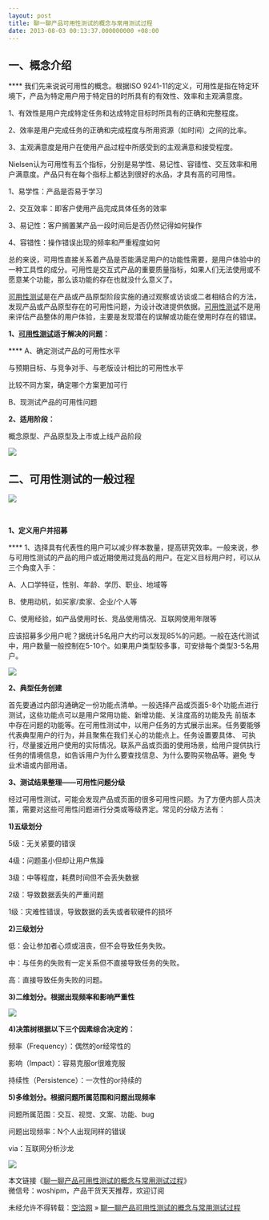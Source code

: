 ```yaml
---
layout: post
title: 聊一聊产品可用性测试的概念与常用测试过程
date: 2013-08-03 00:13:37.000000000 +08:00
---
```



## **一、概念介绍**

**** 我们先来说说可用性的概念。根据ISO 9241-11的定义，可用性是指在特定环境下，产品为特定用户用于特定目的时所具有的有效性、效率和主观满意度。

1、有效性是用户完成特定任务和达成特定目标时所具有的正确和完整程度。

2、效率是用户完成任务的正确和完成程度与所用资源（如时间）之间的比率。

3、主观满意度是用户在使用产品过程中所感受到的主观满意和接受程度。

Nielsen认为可用性有五个指标，分别是易学性、易记性、容错性、交互效率和用户满意度。产品只有在每个指标上都达到很好的水品，才具有高的可用性。

1、易学性：产品是否易于学习

2、交互效率：即客户使用产品完成具体任务的效率

3、易记性：客户搁置某产品一段时间后是否仍然记得如何操作

4、容错性：操作错误出现的频率和严重程度如何

总的来说，可用性直接关系着产品是否能满足用户的功能性需要，是用户体验中的一种工具性的成分。可用性是交互式产品的重要质量指标，如果人们无法使用或不愿意某个功能，那么该功能的存在也就没什么意义了。

<span class="wp_keywordlink_affiliate">[可用性测试](http://www.woshipm.com/tag/%E5%8F%AF%E7%94%A8%E6%80%A7%E6%B5%8B%E8%AF%95 "查看 可用性测试 中的全部文章")</span>是在产品或产品原型阶段实施的通过观察或访谈或二者相结合的方法，发现产品或产品原型存在的可用性问题，为设计改进提供依据。<span class="wp_keywordlink_affiliate">[可用性测试](http://www.woshipm.com/tag/%E5%8F%AF%E7%94%A8%E6%80%A7%E6%B5%8B%E8%AF%95 "查看 可用性测试 中的全部文章")</span>不是用来评估产品整体的用户体验，主要是发现潜在的误解或功能在使用时存在的错误。

**1、<span class="wp_keywordlink_affiliate">[可用性测试](http://www.woshipm.com/tag/%E5%8F%AF%E7%94%A8%E6%80%A7%E6%B5%8B%E8%AF%95 "查看 可用性测试 中的全部文章")</span>适于解决的问题：**

**** A、确定测试产品的可用性水平

与预期目标、与竞争对手、与老版设计相比的可用性水平

比较不同方案，确定哪个方案更加可行

B、现测试产品的可用性问题

**2、适用阶段：**

概念原型、产品原型及上市或上线产品阶段

![](http://www.woshipm.com/wp-content/uploads/2013/08/a59c8f3274a06f600174699e37803058.jpg)


## **二、可用性测试的一般过程**

![](http://www.woshipm.com/wp-content/uploads/2013/08/2c641c2af62e5c6f685dd0a90d4d94d1.jpg)

 

**1、定义用户并招募**

**** 1、选择具有代表性的用户可以减少样本数量，提高研究效率。一般来说，参与可用性测试的产品的用户或近期使用过竞品的用户。在定义目标用户时，可以从三个角度入手：

A、人口学特征，性别、年龄、学历、职业、地域等

B、使用动机，如买家/卖家、企业/个人等

C、使用经验，如产品使用时长、竞品使用情况、互联网使用年限等

应该招募多少用户呢？据统计5名用户大约可以发现85%的问题。一般在迭代测试中，用户数量一般控制在5-10个。如果用户类型较多事，可安排每个类型3-5名用户。

![](http://www.woshipm.com/wp-content/uploads/2013/08/bf144053d0c400e93d4f6c403a41e9db.jpg)

**2、典型任务创建**

首先要通过内部沟通确定一份功能点清单。一般选择产品或页面5-8个功能点进行测试，这些功能点可以是用户常用功能、新增功能、关注度高的功能及先 前版本中存在问题的功能等。在可用性测试中，以用户任务的方式展示出来。任务要能够代表典型用户的行为，并且聚焦在我们关心的功能点上。任务设置要具体、 可执行，尽量接近用户使用的实际情况。联系产品或页面的使用场景，给用户提供执行任务的情境信息，如告诉用户为什么要查找信息、为什么要购买物品等。避免 专业术语或内部用语。

**3、测试结果整理——可用性问题分级**

经过可用性测试，可能会发现产品或页面的很多可用性问题。为了方便内部人员决策，需要对这些可用性问题进行分类或等级界定。常见的分级方法有：

**1)五级划分**

5级：无关紧要的错误

4级：问题虽小但却让用户焦躁

3级：中等程度，耗费时间但不会丢失数据

2级：导致数据丢失的严重问题

1级：灾难性错误，导致数据的丢失或者软硬件的损坏

**2)三级划分**

低：会让参加者心烦或沮丧，但不会导致任务失败。

中：与任务的失败有一定关系但不直接导致任务的失败。

高：直接导致任务失败的问题。

**3)二维划分。根据出现频率和影响严重性**

![](http://www.woshipm.com/wp-content/uploads/2013/08/841fb5bf29afdb1e32e2fb38db4515e5.jpg)

**4)决策树根据以下三个因素综合决定的：**

频率（Frequency）：偶然的or经常性的

影响（Impact）：容易克服or很难克服

持续性（Persistence）：一次性的or持续的

**5)多维划分。根据问题所属范围和问题出现频率**

问题所属范围：交互、视觉、文案、功能、bug

问题出现频率：N个人出现同样的错误

via：互联网分析沙龙

![](http://www.woshipm.com/?feed-stats-post-id=36838)

本文链接《[聊一聊产品可用性测试的概念与常用测试过程](http://www.woshipm.com/pd/36838.html "聊一聊产品可用性测试的概念与常用测试过程")》  
微信号：woshipm，产品干货天天推荐，欢迎订阅

未经允许不得转载：[空洽网](http://kongqia.com) » [聊一聊产品可用性测试的概念与常用测试过程](http://kongqia.com/17560.html)



